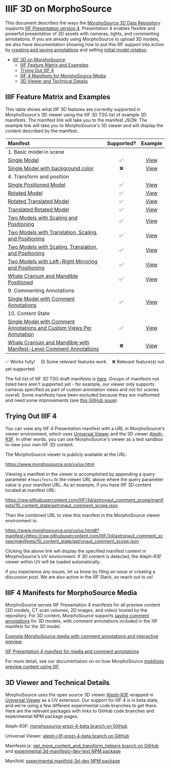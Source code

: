 # IIIF 3D on MorphoSource

This document describes the ways the [MorphoSource 3D Data Repository](https://www.morphosource.org/) supports [IIIF Presentation version 4](https://preview.iiif.io/api/prezi-4/presentation/4.0/model/). Presentation 4 enables flexible and powerful presentation of 3D assets with cameras, lights, and commenting annotations. If you are already using MorphoSource to upload 3D models, we also have documentation showing how to put this IIIF support into action by [creating and saving annotations](https://duke.atlassian.net/wiki/spaces/MD/pages/545259612/Creating+and+Saving+Annotations) and setting [initial model rotation](https://duke.atlassian.net/wiki/spaces/MD/pages/545357952/Initial+Model+Rotation). 

- [IIIF 3D on MorphoSource](#iiif-3d-on-morphosource)
  - [IIIF Feature Matrix and Examples](#iiif-feature-matrix-and-examples)
  - [Trying Out IIIF 4](#trying-out-iiif-4)
  - [IIIF 4 Manifests for MorphoSource Media](#iiif-4-manifests-for-morphosource-media)
  - [3D Viewer and Technical Details](#3d-viewer-and-technical-details)

## IIIF Feature Matrix and Examples

This table shows what IIIF 3D features are currently supported in MorphoSource's 3D viewer using the IIIF 3D TSG list of example 3D manifests. The manifest link will take you to the manifest JSON. The example link will take you to MorphoSource's 3D viewer and will display the content described by the manifest.

| Manifest | Supported? | Example
| :--- | :---: | :---: |
| 1. Basic model in scene | |
| [Single Model](https://raw.githubusercontent.com/IIIF/3d/main/manifests/1_basic_model_in_scene/model_origin.json) | ✅ | [View](https://www.morphosource.org/uv/uv.html#?manifest=https://raw.githubusercontent.com/IIIF/3d/main/manifests/1_basic_model_in_scene/model_origin.json)
| [Single Model with background color](https://raw.githubusercontent.com/IIIF/3d/main/manifests/1_basic_model_in_scene/model_origin_bgcolor) | ❌ | [View](https://www.morphosource.org/uv/uv.html#?manifest=https://raw.githubusercontent.com/IIIF/3d/main/manifests/1_basic_model_in_scene/model_origin_bgcolor.json)
| 4. Transform and position | |
| [Single Positioned Model](https://raw.githubusercontent.com/IIIF/3d/main/manifests/4_transform_and_position/model_position.json) | ✅ | [View](https://www.morphosource.org/uv/uv.html#?manifest=https://raw.githubusercontent.com/IIIF/3d/main/manifests/4_transform_and_position/model_position.json)
| [Rotated Model](https://raw.githubusercontent.com/IIIF/3d/main/manifests/4_transform_and_position/model_transform_rotate_position.json) | ✅ | [View](https://www.morphosource.org/uv/uv.html#?manifest=https://raw.githubusercontent.com/IIIF/3d/main/manifests/4_transform_and_position/model_transform_rotate_position.json)
| [Rotated Translated Model](https://raw.githubusercontent.com/IIIF/3d/main/manifests/4_transform_and_position/model_transform_rotate_translate_position.json) | ✅ | [View](https://www.morphosource.org/uv/uv.html#?manifest=https://raw.githubusercontent.com/IIIF/3d/main/manifests/4_transform_and_position/model_transform_rotate_translate_position.json)
| [Translated Rotated Model](https://raw.githubusercontent.com/IIIF/3d/main/manifests/4_transform_and_position/model_transform_translate_rotate_position.json) | ✅ | [View](https://www.morphosource.org/uv/uv.html#?manifest=https://raw.githubusercontent.com/IIIF/3d/main/manifests/4_transform_and_position/model_transform_translate_rotate_position.json)
| [Two Models with Scaling and Positioning](https://raw.githubusercontent.com/IIIF/3d/main/manifests/4_transform_and_position/model_transform_translate_scale_position.json) | ✅ | [View](https://www.morphosource.org/uv/uv.html#?manifest=https://raw.githubusercontent.com/IIIF/3d/main/manifests/4_transform_and_position/model_transform_translate_scale_position.json)
| [Two Models with Translation, Scaling, and Positioning](https://raw.githubusercontent.com/IIIF/3d/main/manifests/4_transform_and_position/model_transform_scale_position.json) | ✅ | [View](https://www.morphosource.org/uv/uv.html#?manifest=https://raw.githubusercontent.com/IIIF/3d/main/manifests/4_transform_and_position/model_transform_scale_position.json)
| [Two Models with Scaling, Translation, and Positioning](https://raw.githubusercontent.com/IIIF/3d/main/manifests/4_transform_and_position/model_transform_scale_translate_position.json) | ✅ | [View](https://www.morphosource.org/uv/uv.html#?manifest=https://raw.githubusercontent.com/IIIF/3d/main/manifests/4_transform_and_position/model_transform_scale_translate_position.json)
| [Two Models with Left-Right Mirroring and Positioning](https://raw.githubusercontent.com/IIIF/3d/main/manifests/4_transform_and_position/model_transform_negative_scale_position.json) | ✅ | [View](https://www.morphosource.org/uv/uv.html#?manifest=https://raw.githubusercontent.com/IIIF/3d/main/manifests/4_transform_and_position/model_transform_negative_scale_position.json)
| [Whale Cranium and Mandible Positioned](https://raw.githubusercontent.com/IIIF/3d/main/manifests/4_transform_and_position/whale_cranium_and_mandible_position.json) | ✅ | [View](https://www.morphosource.org/uv/uv.html#?manifest=https://raw.githubusercontent.com/IIIF/3d/main/manifests/4_transform_and_position/whale_cranium_and_mandible_position.json)
| 9. Commenting Annotations | |
| [Single Model with Comment Annotations](https://raw.githubusercontent.com/IIIF/3d/main/manifests//9_commenting_annotations/astronaut_comment.json) | ✅ | [View](https://www.morphosource.org/uv/uv.html#?manifest=https://raw.githubusercontent.com/IIIF/3d/main/manifests/9_commenting_annotations/astronaut_comment.json)
| 10. Content State | |
| [Single Model with Comment Annotations and Custom Views Per Annotation](https://raw.githubusercontent.com/IIIF/3d/astronaut_comment_scope/manifests/10_content_state/astronaut_comment_scope.json) | ✅ | [View](https://www.morphosource.org/uv/uv.html#?manifest=https://raw.githubusercontent.com/IIIF/3d/astronaut_comment_scope/manifests/10_content_state/astronaut_comment_scope.json)
| [Whale Cranium and Mandible with Manifest-Level Comment Annotations](https://raw.githubusercontent.com/IIIF/3d/main/manifests/10_content_state/whale_comment_scope_content_state.json) | ❌ | [View](https://www.morphosource.org/uv/uv.html#?manifest=https://raw.githubusercontent.com/IIIF/3d/main/manifests/10_content_state/whale_comment_scope_content_state.json)

✅ Works fully! &emsp;🟡 Some relevant features work &emsp;❌ Relevant feature(s) not yet supported

The full list of IIIF 3D TSG draft manifests is [here](https://github.com/IIIF/3d/tree/main/manifests). Groups of manifests not listed here aren't supported yet - for example, our viewer only supports cameras specified as part of custom annotation views and not for scenes overall. Some manifests have been excluded because they are malformed and need some improvements (see [this GitHub issue](https://github.com/IIIF/3d/issues/60)).

## Trying Out IIIF 4

You can view any IIIF 4 Presentation manifest with a URL in MorphoSource's viewer environment, which uses [Universal Viewer](https://github.com/UniversalViewer/universalviewer) and the 3D viewer [Aleph-R3F](https://github.com/aleph-viewer/aleph-r3f). In other words, you can use MorphoSource's viewer as a test sandbox to view your own IIIF 3D content. 

The MorphoSource viewer is publicly available at the URL:

https://www.morphosource.org/uv/uv.html

Viewing a manifest in the viewer is accomplished by appending a query parameter `#?manifest=` to the viewer URL above where the query parameter value is your manifest URL. As an example, if you have IIIF 3D content located at manifest URL:

https://raw.githubusercontent.com/IIIF/3d/astronaut_comment_scope/manifests/10_content_state/astronaut_comment_scope.json

Then the combined URL to view this manifest in the MorphoSource viewer environment is:

https://www.morphosource.org/uv/uv.html#?manifest=https://raw.githubusercontent.com/IIIF/3d/astronaut_comment_scope/manifests/10_content_state/astronaut_comment_scope.json

Clicking the above link will display the specified manifest content in MorphoSource's UV environment. If 3D content is detected, the Aleph-R3F viewer within UV will be loaded automatically. 

If you experience any issues, let us know by filing an issue or creating a discussion post. We are also active in the IIIF Slack, so reach out to us!  

## IIIF 4 Manifests for MorphoSource Media

MorphoSource serves IIIF Presentation 4 manifests for all preview content (3D models, CT scan volumes, 2D images, and video) hosted by the repository. For 3D content, MorphoSource supports [saving comment annotations](https://duke.atlassian.net/wiki/spaces/MD/pages/545259612/Creating+and+Saving+Annotations) for 3D models, with comment annotations included in the IIIF manifest for the 3D model. 

[Example MorphoSource media with comment annotations and interactive preview](https://www.morphosource.org/concern/media/000658129?locale=en)

[IIIF Presentation 4 manifest for media and comment annotations](https://www.morphosource.org/manifests/c255adf9-f3ee-49b0-b8ea-7cb64b670343?manifest=https://www.morphosource.org/manifests/c255adf9-f3ee-49b0-b8ea-7cb64b670343)

For more detail, see our documentation on on how MorphoSource [mobilizes preview content using IIIF](https://duke.atlassian.net/wiki/spaces/MD/pages/545128594/Mobilizing+Annotations+with+IIIF).

## 3D Viewer and Technical Details

MorphoSource uses the open source 3D viewer [Aleph-R3F](https://github.com/aleph-viewer/aleph-r3f) wrapped in [Universal Viewer](https://github.com/UniversalViewer/universalviewer) as a UV extension. Our support for IIIF 4 is in beta state, and we're using a few different experimental code branches to get there. Here are the relevant packages with links to GitHub code branches and experimental NPM package pages.

Aleph-R3F: [morphosource-prezi-4-beta branch on GitHub](https://github.com/aleph-viewer/aleph-r3f/tree/morphosource-prezi-4-beta)

Universal Viewer: [aleph-r3f-prezi-4-beta branch on GitHub](https://github.com/MorphoSource/universalviewer/tree/aleph-r3f-prezi-4-beta)

Manifesto.js: [get_more_content_and_transform_helpers branch on GitHub](https://github.com/IIIF-Commons/manifesto-3d/tree/get_more_content_and_transform_helpers) and [experimental 3d-manifesto-dev-test NPM package](https://www.npmjs.com/package/3d-manifesto-dev-test)

Manifold: [experimental manifold-3d-dev NPM package](https://www.npmjs.com/package/manifold-3d-dev)


